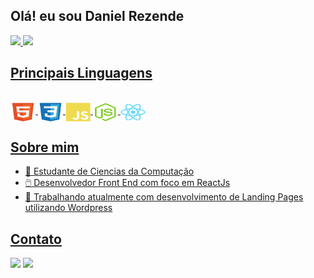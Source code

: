 ## Olá! eu sou Daniel Rezende

<div>
  <a href="https://github.com/danielrl98">
  <img height="180em" src="https://github-readme-stats.vercel.app/api?username=danielrl98&show_icons=true&theme=dracula&include_all_commits=true&count_private=true"/>
  <img height="180em" src="https://github-readme-stats.vercel.app/api/top-langs/?username=danielrl98&layout=compact&langs_count=7&theme=dracula"/>
</div>

## Principais Linguagens

<div  style="display: inline_block"><br>
  <img align="center" alt="Rafa-HTML" height="30" width="40" src="https://raw.githubusercontent.com/devicons/devicon/master/icons/html5/html5-original.svg">
  <img align="center" alt="Rafa-CSS" height="30" width="40" src="https://raw.githubusercontent.com/devicons/devicon/master/icons/css3/css3-original.svg">
  <img align="center" alt="Rafa-Js" height="30" width="40" src="https://raw.githubusercontent.com/devicons/devicon/master/icons/javascript/javascript-plain.svg">
  <img align="center" alt="Rafa-CSS" height="30" width="40" src="https://raw.githubusercontent.com/devicons/devicon/master/icons/nodejs/nodejs-original.svg">
  <img align="center" alt="Rafa-React" height="30" width="40" src="https://raw.githubusercontent.com/devicons/devicon/master/icons/react/react-original.svg">
 
</div>

## Sobre mim
<ul>
<li>📗  Estudante de Ciencias da Computação</li>
<li>🖱️  Desenvolvedor Front End com foco em ReactJs</li>
<li>🔨  Trabalhando atualmente com desenvolvimento de Landing Pages utilizando Wordpress</li>
</ul>

## Contato
  
 <div> 
  
  <a href="https://instagram.com/daniel_rezende98" target="_blank"><img src="https://img.shields.io/badge/-Instagram-%23E4405F?style=for-the-badge&logo=instagram&logoColor=white" target="_blank"></a>
  <a href="https://www.linkedin.com/in/daniel-rezende-5ab74514b" target="_blank"><img src="https://img.shields.io/badge/-LinkedIn-%230077B5?style=for-the-badge&logo=linkedin&logoColor=white" target="_blank"></a> 
</div>

